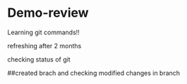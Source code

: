# Demo-review
Learning git commands!!

refreshing after 2 months

checking status of git 

##created brach and checking modified changes in branch 
